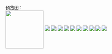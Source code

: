 预览图：<br>
<img src="https://github.com/taoyimin/ACGN/raw/master/pic/pic1.png" width="120" align="center"/>
![](https://github.com/taoyimin/ACGN/raw/master/pic/pic1.png)
![](https://github.com/taoyimin/ACGN/raw/master/pic/pic2.png)
![](https://github.com/taoyimin/ACGN/raw/master/pic/pic3.png)
![](https://github.com/taoyimin/ACGN/raw/master/pic/pic4.png)
![](https://github.com/taoyimin/ACGN/raw/master/pic/pic5.png)
![](https://github.com/taoyimin/ACGN/raw/master/pic/pic6.png)
![](https://github.com/taoyimin/ACGN/raw/master/pic/pic7.png)
![](https://github.com/taoyimin/ACGN/raw/master/pic/pic8.png)
![](https://github.com/taoyimin/ACGN/raw/master/pic/pic9.png)
![](https://github.com/taoyimin/ACGN/raw/master/pic/pic10.png)
